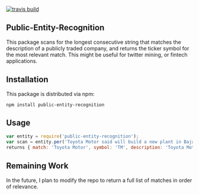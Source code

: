 [![travis build](https://img.shields.io/travis/andrewnaeve/Public-Entity-Recognition.svg)](https://travis-ci.org/andrewnaeve/Public-Entity-Recognition)
## Public-Entity-Recognition

This package scans for the longest consecutive string that matches the description of a publicly traded company, and returns the ticker symbol for the most relevant match. 
This might be useful for twitter mining, or fintech applications.

## Installation
This package is distributed via npm:
```
npm install public-entity-recognition
```

## Usage
```javascript
var entity = require('public-entity-recognition');
var scan = entity.per('Toyota Motor said will build a new plant in Baja, Mexico, to build Corolla cars for U.S. NO WAY! Build plant in U.S. or pay big border tax.');
returns { match: 'Toyota Motor', symbol: 'TM', description: 'Toyota Motor Corp Ltd Ord', relevance: 0.4 }
```
## Remaining Work
In the future, I plan to modify the repo to return a full list of matches in order of relevance. 